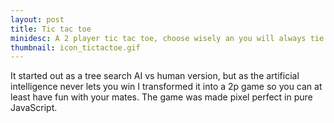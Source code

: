```yaml
---
layout: post
title: Tic tac toe
minidesc: A 2 player tic tac toe, choose wisely an you will always tie.
thumbnail: icon_tictactoe.gif
---
```


It started out as a tree search AI vs human version, but as the artificial intelligence never lets you win 
I transformed it into a 2p game so you can at least have fun with your mates. The game was made pixel perfect in
pure JavaScript.


<div align="center">

<canvas id="gc" width="450" height="450"></canvas>
<script src="/assets/js/tictactoe.js"></script>

</div>

